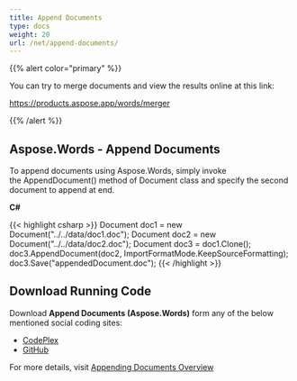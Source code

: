 ```yaml
---
title: Append Documents
type: docs
weight: 20
url: /net/append-documents/
---
```


{{% alert color="primary" %}} 

You can try to merge documents and view the results online at this link:

<https://products.aspose.app/words/merger>

{{% /alert %}} 
## **Aspose.Words - Append Documents**
To append documents using Aspose.Words, simply invoke the AppendDocument() method of Document class and specify the second document to append at end.

**C#**

{{< highlight csharp >}}
Document doc1 = new Document("../../data/doc1.doc");
Document doc2 = new Document("../../data/doc2.doc");
Document doc3 = doc1.Clone();
doc3.AppendDocument(doc2, ImportFormatMode.KeepSourceFormatting);
doc3.Save("appendedDocument.doc");
{{< /highlight >}}
## **Download Running Code**
Download **Append Documents (Aspose.Words)** form any of the below mentioned social coding sites:

- [CodePlex](https://asposenpoi.codeplex.com/downloads/get/1475278)
- [GitHub](https://github.com/aspose-words/Aspose.Words-for-.NET/releases/download/Aspose.Words_Features_Missing_in_NPOI_v_1.0/Append.Documents.Aspose.Words.zip)

For more details, visit [Appending Documents Overview](/words/net/joining-and-appending-documents/#joiningandappendingdocuments-appendingdocumentsoverview)
